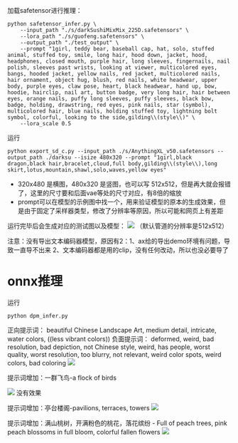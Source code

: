 加载safetensor进行推理：
```
python safetensor_infer.py \
    --input_path "./s/darkSushiMixMix_225D.safetensors" \
    --lora_path "./s/guofeng.safetensors" \
    --output_path "./test_output" \
    --prompt "1girl, teddy bear, baseball cap, hat, solo, stuffed animal, stuffed toy, smile, long hair, hood down, jacket, hood, headphones, closed mouth, purple hair, long sleeves, fingernails, nail polish, sleeves past wrists, looking at viewer, multicolored eyes, bangs, hooded jacket, yellow nails, red jacket, multicolored nails, hair ornament, object hug, blush, red nails, white headwear, upper body, purple eyes, claw pose, heart, black headwear, hand up, bow, hoodie, hairclip, nail art, button badge, very long hair, hair between eyes, orange nails, puffy long sleeves, puffy sleeves, black bow, badge, holding, drawstring, red eyes, pink nails, star (symbol), multicolored hair, blue nails, holding stuffed toy, lightning bolt symbol, colorful, looking to the side,gilding\\(style\\)" \
    --lora_scale 0.5
```


运行
```
python export_sd_c.py --input_path ./s/AnythingXL_v50.safetensors --output_path ./darksu --isize 480x320 --prompt "1girl,black dragon,black hair,bracelet,cloud,full body,gilding\\(style\\),long skirt,lotus,mountain,shawl,solo,waves,yellow eyes"
```


- 320x480 是横图，480x320 是竖图，也可以写 512x512，但是再大就会报错了，这里的尺寸要和后面vae等处的尺寸对应，有8倍的缩放
- prompt可以在模型的示例图中找一个，用来验证模型的原本的生成效果，但是由于固定了采样器类型，修改了分辨率等原因，所以可能和网页上有差距

运行完毕后会生成对应的测试图以及模型：
![](lora_test.jpg)
（默认管道的分辨率是512x512）

注意：没有导出文本编码器模型，原因有2：1、ax给的导出demo环境有问题，导致一直导不出来 2、文本编码器都是用的clip，没有任何改动，所以也没必要导了




# onnx推理
运行
```
python dpm_infer.py
```

正向提示词：
beautiful Chinese Landscape Art, medium detail, intricate, water colors, ((less vibrant colors))
负面提示词：
deformed, weird, bad resolution, bad depiction, not Chinese style, weird, has people, worst quality, worst resolution, too blurry, not relevant, weird color spots, weird colors, bad coloring
![](txt2img_output_onnx%203.png)

提示词增加：一群飞鸟-a flock of birds

![](txt2img_output_onnx%202.png)
没有效果


提示词增加：亭台楼阁-pavilions, terraces, towers
![](txt2img_output_onnx%204.png)

提示词增加：满山桃树，开满粉色的桃花，落花缤纷 - Full of peach trees, pink peach blossoms in full bloom, colorful fallen flowers
![](txt2img_output_onnx%205.png)

